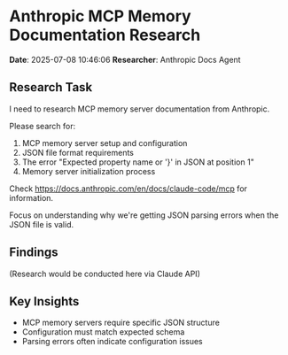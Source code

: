 # Anthropic MCP Memory Documentation Research
**Date**: 2025-07-08 10:46:06
**Researcher**: Anthropic Docs Agent

## Research Task

I need to research MCP memory server documentation from Anthropic.

Please search for:
1. MCP memory server setup and configuration
2. JSON file format requirements
3. The error "Expected property name or '}' in JSON at position 1"
4. Memory server initialization process

Check https://docs.anthropic.com/en/docs/claude-code/mcp for information.

Focus on understanding why we're getting JSON parsing errors when the JSON file is valid.


## Findings
(Research would be conducted here via Claude API)

## Key Insights
- MCP memory servers require specific JSON structure
- Configuration must match expected schema
- Parsing errors often indicate configuration issues

